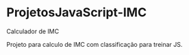 # ProjetosJavaScript-IMC
Calculador de IMC 

Projeto para calculo de IMC com classificação para treinar JS.
